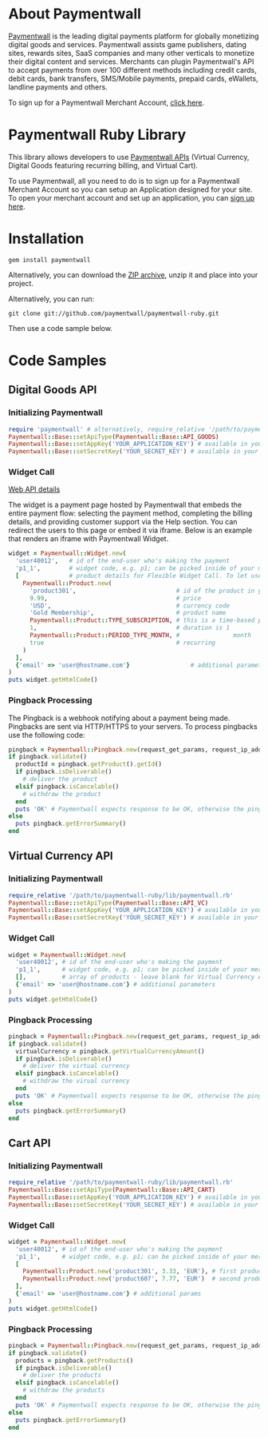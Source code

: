 # About Paymentwall

[Paymentwall](http://paymentwall.com/?source=gh) is the leading digital payments platform for globally monetizing digital goods and services. Paymentwall assists game publishers, dating sites, rewards sites, SaaS companies and many other verticals to monetize their digital content and services. 
Merchants can plugin Paymentwall's API to accept payments from over 100 different methods including credit cards, debit cards, bank transfers, SMS/Mobile payments, prepaid cards, eWallets, landline payments and others. 

To sign up for a Paymentwall Merchant Account, [click here](http://paymentwall.com/signup/merchant?source=gh).

# Paymentwall Ruby Library

This library allows developers to use [Paymentwall APIs](http://paymentwall.com/en/documentation/API-Documentation/722?source=gh) (Virtual Currency, Digital Goods featuring recurring billing, and Virtual Cart).

To use Paymentwall, all you need to do is to sign up for a Paymentwall Merchant Account so you can setup an Application designed for your site.
To open your merchant account and set up an application, you can [sign up here](http://paymentwall.com/signup/merchant?source=gh).

# Installation

```
gem install paymentwall
```

Alternatively, you can download the [ZIP archive](https://github.com/paymentwall/paymentwall-ruby/archive/master.zip), unzip it and place into your project.

Alternatively, you can run:

```
git clone git://github.com/paymentwall/paymentwall-ruby.git
```

Then use a code sample below.

# Code Samples

## Digital Goods API

### Initializing Paymentwall

```rb
require 'paymentwall' # alternatively, require_relative '/path/to/paymentwall-ruby/lib/paymentwall.rb'
Paymentwall::Base::setApiType(Paymentwall::Base::API_GOODS)
Paymentwall::Base::setAppKey('YOUR_APPLICATION_KEY') # available in your Paymentwall merchant area
Paymentwall::Base::setSecretKey('YOUR_SECRET_KEY') # available in your Paymentwall merchant area
```

### Widget Call

[Web API details](http://www.paymentwall.com/en/documentation/Digital-Goods-API/710#paymentwall_widget_call_flexible_widget_call)

The widget is a payment page hosted by Paymentwall that embeds the entire payment flow: selecting the payment method, completing the billing details, and providing customer support via the Help section. You can redirect the users to this page or embed it via iframe. Below is an example that renders an iframe with Paymentwall Widget.

```rb
widget = Paymentwall::Widget.new(
  'user40012',   # id of the end-user who's making the payment
  'p1_1',        # widget code, e.g. p1; can be picked inside of your merchant account
  [              # product details for Flexible Widget Call. To let users select the product on Paymentwall's end, leave this array empty
    Paymentwall::Product.new(
      'product301',                            # id of the product in your system
      9.99,                                    # price
      'USD',                                   # currency code
      'Gold Membership',                       # product name
      Paymentwall::Product::TYPE_SUBSCRIPTION, # this is a time-based product
      1,                                       # duration is 1
      Paymentwall::Product::PERIOD_TYPE_MONTH, #               month
      true                                     # recurring
    )
  ],
  {'email' => 'user@hostname.com'}                 # additional parameters
)
puts widget.getHtmlCode()
```

### Pingback Processing

The Pingback is a webhook notifying about a payment being made. Pingbacks are sent via HTTP/HTTPS to your servers. To process pingbacks use the following code:

```rb
pingback = Paymentwall::Pingback.new(request_get_params, request_ip_address)
if pingback.validate()
  productId = pingback.getProduct().getId()
  if pingback.isDeliverable()
    # deliver the product
  elsif pingback.isCancelable()
    # withdraw the product
  end 
  puts 'OK' # Paymentwall expects response to be OK, otherwise the pingback will be resent
else
  puts pingback.getErrorSummary()
end
```

## Virtual Currency API

### Initializing Paymentwall

```rb
require_relative '/path/to/paymentwall-ruby/lib/paymentwall.rb'
Paymentwall::Base::setApiType(Paymentwall::Base::API_VC)
Paymentwall::Base::setAppKey('YOUR_APPLICATION_KEY') # available in your Paymentwall merchant area
Paymentwall::Base::setSecretKey('YOUR_SECRET_KEY') # available in your Paymentwall merchant area
```

### Widget Call

```rb
widget = Paymentwall::Widget.new(
  'user40012', # id of the end-user who's making the payment
  'p1_1',      # widget code, e.g. p1; can be picked inside of your merchant account
  [],          # array of products - leave blank for Virtual Currency API
  {'email' => 'user@hostname.com'} # additional parameters
)
puts widget.getHtmlCode()
```

### Pingback Processing

```rb
pingback = Paymentwall::Pingback.new(request_get_params, request_ip_address)
if pingback.validate()
  virtualCurrency = pingback.getVirtualCurrencyAmount()
  if pingback.isDeliverable()
    # deliver the virtual currency
  elsif pingback.isCancelable()
    # withdraw the virual currency
  end 
  puts 'OK' # Paymentwall expects response to be OK, otherwise the pingback will be resent
else
  puts pingback.getErrorSummary()
end
```

## Cart API

### Initializing Paymentwall

```rb
require_relative '/path/to/paymentwall-ruby/lib/paymentwall.rb'
Paymentwall::Base::setApiType(Paymentwall::Base::API_CART)
Paymentwall::Base::setAppKey('YOUR_APPLICATION_KEY') # available in your Paymentwall merchant area
Paymentwall::Base::setSecretKey('YOUR_SECRET_KEY') # available in your Paymentwall merchant area
```

### Widget Call

```rb
widget = Paymentwall::Widget.new(
  'user40012', # id of the end-user who's making the payment
  'p1_1',      # widget code, e.g. p1; can be picked inside of your merchant account,
  [
    Paymentwall::Product.new('product301', 3.33, 'EUR'), # first product in cart
    Paymentwall::Product.new('product607', 7.77, 'EUR')  # second product in cart
  ],
  {'email' => 'user@hostname.com'} # additional params
)
puts widget.getHtmlCode()
```

### Pingback Processing

```rb
pingback = Paymentwall::Pingback.new(request_get_params, request_ip_address)
if pingback.validate()
  products = pingback.getProducts()
  if pingback.isDeliverable()
    # deliver the products
  elsif pingback.isCancelable()
    # withdraw the products
  end 
  puts 'OK' # Paymentwall expects response to be OK, otherwise the pingback will be resent
else
  puts pingback.getErrorSummary()
end
```
